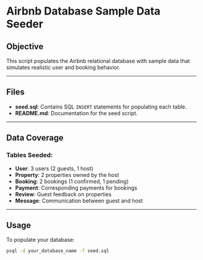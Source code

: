 # Airbnb Database Sample Data Seeder

## Objective

This script populates the Airbnb relational database with sample data that simulates realistic user and booking behavior.

---

## Files

- **seed.sql**: Contains SQL `INSERT` statements for populating each table.
- **README.md**: Documentation for the seed script.

---

## Data Coverage

### Tables Seeded:
- **User**: 3 users (2 guests, 1 host)
- **Property**: 2 properties owned by the host
- **Booking**: 2 bookings (1 confirmed, 1 pending)
- **Payment**: Corresponding payments for bookings
- **Review**: Guest feedback on properties
- **Message**: Communication between guest and host

---

## Usage

To populate your database:

```bash
psql -d your_database_name -f seed.sql
